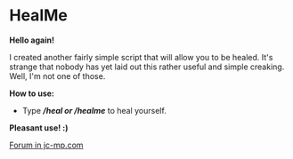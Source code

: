 # HealMe
**Hello again!**

I created another fairly simple script that will allow you to be healed.
It's strange that nobody has yet laid out this rather useful and simple creaking. Well, I'm not one of those.

**How to use:**
* Type ***/heal or /healme*** to heal yourself.

__Pleasant use! :)__

[Forum in jc-mp.com](https://www.jc-mp.com/forums/index.php/topic,6085.0.html)
